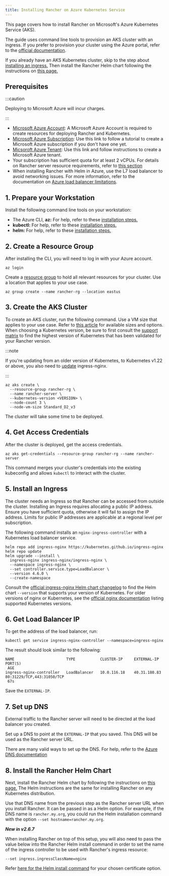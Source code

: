 ```yaml
---
title: Installing Rancher on Azure Kubernetes Service
---
```


This page covers how to install Rancher on Microsoft's Azure Kubernetes Service (AKS).

The guide uses command line tools to provision an AKS cluster with an ingress. If you prefer to provision your cluster using the Azure portal, refer to the [official documentation](https://docs.microsoft.com/en-us/azure/aks/kubernetes-walkthrough-portal).

If you already have an AKS Kubernetes cluster, skip to the step about [installing an ingress.](#5-install-an-ingress) Then install the Rancher Helm chart following the instructions on [this page.](../../../pages-for-subheaders/install-upgrade-on-a-kubernetes-cluster.md#install-the-rancher-helm-chart)

## Prerequisites

:::caution

Deploying to Microsoft Azure will incur charges.

:::

- [Microsoft Azure Account](https://azure.microsoft.com/en-us/free/): A Microsoft Azure Account is required to create resources for deploying Rancher and Kubernetes.
- [Microsoft Azure Subscription](https://docs.microsoft.com/en-us/azure/cost-management-billing/manage/create-subscription#create-a-subscription-in-the-azure-portal): Use this link to follow a tutorial to create a Microsoft Azure subscription if you don't have one yet.
- [Micsoroft Azure Tenant](https://docs.microsoft.com/en-us/azure/active-directory/develop/quickstart-create-new-tenant): Use this link and follow instructions to create a Microsoft Azure tenant.
- Your subscription has sufficient quota for at least 2 vCPUs. For details on Rancher server resource requirements, refer to [this section](../../../pages-for-subheaders/installation-requirements.md#rke-and-hosted-kubernetes)
- When installing Rancher with Helm in Azure, use the L7 load balancer to avoid networking issues. For more information, refer to the documentation on [Azure load balancer limitations](https://docs.microsoft.com/en-us/azure/load-balancer/components#limitations).

## 1. Prepare your Workstation

Install the following command line tools on your workstation:

- The Azure CLI, **az:** For help, refer to these [installation steps.](https://docs.microsoft.com/en-us/cli/azure/)
- **kubectl:** For help, refer to these [installation steps.](https://kubernetes.io/docs/tasks/tools/#kubectl)
- **helm:** For help, refer to these [installation steps.](https://helm.sh/docs/intro/install/)

## 2. Create a Resource Group

After installing the CLI, you will need to log in with your Azure account.

```
az login
```

Create a [resource group](https://docs.microsoft.com/en-us/azure/azure-resource-manager/management/manage-resource-groups-portal) to hold all relevant resources for your cluster. Use a location that applies to your use case.

```
az group create --name rancher-rg --location eastus
```

## 3. Create the AKS Cluster

To create an AKS cluster, run the following command. Use a VM size that applies to your use case. Refer to [this article](https://docs.microsoft.com/en-us/azure/virtual-machines/sizes) for available sizes and options. When choosing a Kubernetes version, be sure to first consult the [support matrix](https://rancher.com/support-matrix/) to find the highest version of Kubernetes that has been validated for your Rancher version.

:::note

If you're updating from an older version of Kubernetes, to Kubernetes v1.22 or above, you also need to [update](https://kubernetes.github.io/ingress-nginx/user-guide/k8s-122-migration/) ingress-nginx.

:::

```
az aks create \
  --resource-group rancher-rg \
  --name rancher-server \
  --kubernetes-version <VERSION> \
  --node-count 3 \
  --node-vm-size Standard_D2_v3
```

The cluster will take some time to be deployed.

## 4. Get Access Credentials

After the cluster is deployed, get the access credentials.

```
az aks get-credentials --resource-group rancher-rg --name rancher-server
```

This command merges your cluster's credentials into the existing kubeconfig and allows `kubectl` to interact with the cluster.

## 5. Install an Ingress

The cluster needs an Ingress so that Rancher can be accessed from outside the cluster. Installing an Ingress requires allocating a public IP address. Ensure you have sufficient quota, otherwise it will fail to assign the IP address. Limits for public IP addresses are applicable at a regional level per subscription.

The following command installs an `nginx-ingress-controller` with a Kubernetes load balancer service. 

```
helm repo add ingress-nginx https://kubernetes.github.io/ingress-nginx
helm repo update
helm upgrade --install \
  ingress-nginx ingress-nginx/ingress-nginx \
  --namespace ingress-nginx \
  --set controller.service.type=LoadBalancer \
  --version 4.6.0 \
  --create-namespace
```

Consult the [official ingress-nginx Helm chart changelog](https://github.com/kubernetes/ingress-nginx/blob/helm-chart-4.6.0/charts/ingress-nginx/CHANGELOG.md) to find the  Helm chart `--version` that supports your version of Kubernetes. For older versions of nginx or Kubernetes, see the [official nginx documentation]((https://docs.nginx.com/nginx-ingress-controller/technical-specifications/#supported-kubernetes-versions)) listing supported Kubernetes versions.

## 6. Get Load Balancer IP

To get the address of the load balancer, run:

```
kubectl get service ingress-nginx-controller --namespace=ingress-nginx
```

The result should look similar to the following:

```
NAME                       TYPE           CLUSTER-IP     EXTERNAL-IP    PORT(S)
 AGE
ingress-nginx-controller   LoadBalancer   10.0.116.18    40.31.180.83   80:31229/TCP,443:31050/TCP
 67s
```

Save the `EXTERNAL-IP`.

## 7. Set up DNS

External traffic to the Rancher server will need to be directed at the load balancer you created.

Set up a DNS to point at the `EXTERNAL-IP` that you saved. This DNS will be used as the Rancher server URL.

There are many valid ways to set up the DNS. For help, refer to the [Azure DNS documentation](https://docs.microsoft.com/en-us/azure/dns/)

## 8. Install the Rancher Helm Chart

Next, install the Rancher Helm chart by following the instructions on [this page.](../../../pages-for-subheaders/install-upgrade-on-a-kubernetes-cluster.md#install-the-rancher-helm-chart) The Helm instructions are the same for installing Rancher on any Kubernetes distribution.

Use that DNS name from the previous step as the Rancher server URL when you install Rancher. It can be passed in as a Helm option. For example, if the DNS name is `rancher.my.org`, you could run the Helm installation command with the option `--set hostname=rancher.my.org`.

**_New in v2.6.7_**

When installing Rancher on top of this setup, you will also need to pass the value below into the Rancher Helm install command in order to set the name of the ingress controller to be used with Rancher's ingress resource:

```
--set ingress.ingressClassName=nginx
```

Refer [here for the Helm install command](../../../pages-for-subheaders/install-upgrade-on-a-kubernetes-cluster.md#5-install-rancher-with-helm-and-your-chosen-certificate-option) for your chosen certificate option.
